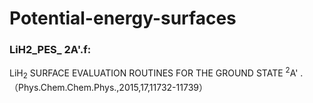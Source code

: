 # Potential-energy-surfaces
### LiH2_PES_ 2A'.f:
LiH<sub>2</sub> SURFACE EVALUATION ROUTINES FOR THE GROUND STATE <sup>2</sup>A' .（Phys.Chem.Chem.Phys.,2015,17,11732-11739）
